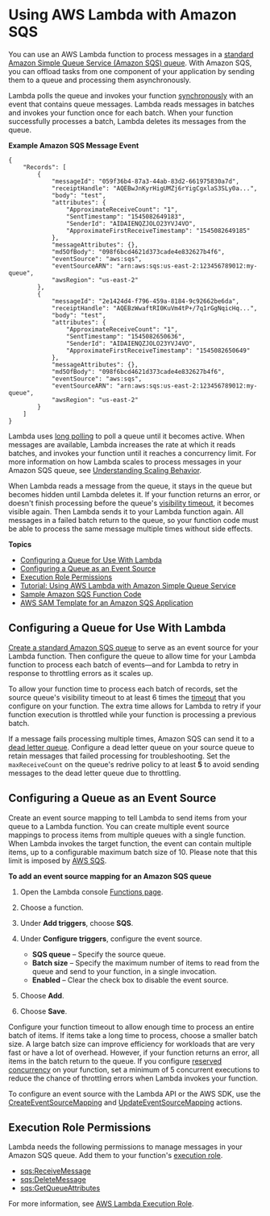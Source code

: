 # Using AWS Lambda with Amazon SQS<a name="with-sqs"></a>

You can use an AWS Lambda function to process messages in a [standard Amazon Simple Queue Service \(Amazon SQS\) queue](https://docs.aws.amazon.com/AWSSimpleQueueService/latest/SQSDeveloperGuide/standard-queues.html)\. With Amazon SQS, you can offload tasks from one component of your application by sending them to a queue and processing them asynchronously\.

Lambda polls the queue and invokes your function [synchronously](invocation-options.md) with an event that contains queue messages\. Lambda reads messages in batches and invokes your function once for each batch\. When your function successfully processes a batch, Lambda deletes its messages from the queue\.

**Example Amazon SQS Message Event**  

```
{
    "Records": [
        {
            "messageId": "059f36b4-87a3-44ab-83d2-661975830a7d",
            "receiptHandle": "AQEBwJnKyrHigUMZj6rYigCgxlaS3SLy0a...",
            "body": "test",
            "attributes": {
                "ApproximateReceiveCount": "1",
                "SentTimestamp": "1545082649183",
                "SenderId": "AIDAIENQZJOLO23YVJ4VO",
                "ApproximateFirstReceiveTimestamp": "1545082649185"
            },
            "messageAttributes": {},
            "md5OfBody": "098f6bcd4621d373cade4e832627b4f6",
            "eventSource": "aws:sqs",
            "eventSourceARN": "arn:aws:sqs:us-east-2:123456789012:my-queue",
            "awsRegion": "us-east-2"
        },
        {
            "messageId": "2e1424d4-f796-459a-8184-9c92662be6da",
            "receiptHandle": "AQEBzWwaftRI0KuVm4tP+/7q1rGgNqicHq...",
            "body": "test",
            "attributes": {
                "ApproximateReceiveCount": "1",
                "SentTimestamp": "1545082650636",
                "SenderId": "AIDAIENQZJOLO23YVJ4VO",
                "ApproximateFirstReceiveTimestamp": "1545082650649"
            },
            "messageAttributes": {},
            "md5OfBody": "098f6bcd4621d373cade4e832627b4f6",
            "eventSource": "aws:sqs",
            "eventSourceARN": "arn:aws:sqs:us-east-2:123456789012:my-queue",
            "awsRegion": "us-east-2"
        }
    ]
}
```

Lambda uses [long polling](https://docs.aws.amazon.com/AWSSimpleQueueService/latest/SQSDeveloperGuide/sqs-long-polling.html) to poll a queue until it becomes active\. When messages are available, Lambda increases the rate at which it reads batches, and invokes your function until it reaches a concurrency limit\. For more information on how Lambda scales to process messages in your Amazon SQS queue, see [Understanding Scaling Behavior](scaling.md)\.

When Lambda reads a message from the queue, it stays in the queue but becomes hidden until Lambda deletes it\. If your function returns an error, or doesn't finish processing before the queue's [visibility timeout](https://docs.aws.amazon.com/AWSSimpleQueueService/latest/SQSDeveloperGuide/sqs-visibility-timeout.html), it becomes visible again\. Then Lambda sends it to your Lambda function again\. All messages in a failed batch return to the queue, so your function code must be able to process the same message multiple times without side effects\.

**Topics**
+ [Configuring a Queue for Use With Lambda](#events-sqs-queueconfig)
+ [Configuring a Queue as an Event Source](#events-sqs-eventsource)
+ [Execution Role Permissions](#events-sqs-permissions)
+ [Tutorial: Using AWS Lambda with Amazon Simple Queue Service](with-sqs-example.md)
+ [Sample Amazon SQS Function Code](with-sqs-create-package.md)
+ [AWS SAM Template for an Amazon SQS Application](with-sqs-example-use-app-spec.md)

## Configuring a Queue for Use With Lambda<a name="events-sqs-queueconfig"></a>

[Create a standard Amazon SQS queue](https://docs.aws.amazon.com/AWSSimpleQueueService/latest/SQSDeveloperGuide/) to serve as an event source for your Lambda function\. Then configure the queue to allow time for your Lambda function to process each batch of events—and for Lambda to retry in response to throttling errors as it scales up\.

To allow your function time to process each batch of records, set the source queue's visibility timeout to at least 6 times the [timeout](resource-model.md) that you configure on your function\. The extra time allows for Lambda to retry if your function execution is throttled while your function is processing a previous batch\.

If a message fails processing multiple times, Amazon SQS can send it to a [dead letter queue](https://docs.aws.amazon.com/AWSSimpleQueueService/latest/SQSDeveloperGuide/sqs-dead-letter-queues.html)\. Configure a dead letter queue on your source queue to retain messages that failed processing for troubleshooting\. Set the `maxReceiveCount` on the queue's redrive policy to at least **5** to avoid sending messages to the dead letter queue due to throttling\.

## Configuring a Queue as an Event Source<a name="events-sqs-eventsource"></a>

Create an event source mapping to tell Lambda to send items from your queue to a Lambda function\. You can create multiple event source mappings to process items from multiple queues with a single function\. When Lambda invokes the target function, the event can contain multiple items, up to a configurable maximum batch size of 10\. Please note that this limit is imposed by [AWS SQS](https://docs.aws.amazon.com/AWSSimpleQueueService/latest/SQSDeveloperGuide/sqs-limits.html)\. 

**To add an event source mapping for an Amazon SQS queue**

1. Open the Lambda console [Functions page](https://console.aws.amazon.com/lambda/home#/functions)\.

1. Choose a function\.

1. Under **Add triggers**, choose **SQS**\.

1. Under **Configure triggers**, configure the event source\.
   + **SQS queue** – Specify the source queue\.
   + **Batch size** – Specify the maximum number of items to read from the queue and send to your function, in a single invocation\.
   + **Enabled** – Clear the check box to disable the event source\.

1. Choose **Add**\.

1. Choose **Save**\.

Configure your function timeout to allow enough time to process an entire batch of items\. If items take a long time to process, choose a smaller batch size\. A large batch size can improve efficiency for workloads that are very fast or have a lot of overhead\. However, if your function returns an error, all items in the batch return to the queue\. If you configure [reserved concurrency](concurrent-executions.md#per-function-concurrency) on your function, set a minimum of 5 concurrent executions to reduce the chance of throttling errors when Lambda invokes your function\.

To configure an event source with the Lambda API or the AWS SDK, use the [CreateEventSourceMapping](API_CreateEventSourceMapping.md) and [UpdateEventSourceMapping](API_UpdateEventSourceMapping.md) actions\.

## Execution Role Permissions<a name="events-sqs-permissions"></a>

Lambda needs the following permissions to manage messages in your Amazon SQS queue\. Add them to your function's [execution role](lambda-intro-execution-role.md)\.
+ [sqs:ReceiveMessage](https://docs.aws.amazon.com/AWSSimpleQueueService/latest/APIReference/API_ReceiveMessage.html)
+ [sqs:DeleteMessage](https://docs.aws.amazon.com/AWSSimpleQueueService/latest/APIReference/API_DeleteMessage.html)
+ [sqs:GetQueueAttributes](https://docs.aws.amazon.com/AWSSimpleQueueService/latest/APIReference/API_GetQueueAttributes.html)

For more information, see [AWS Lambda Execution Role](lambda-intro-execution-role.md)\.
